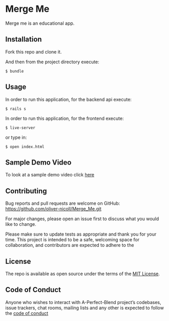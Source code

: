 # Merge Me

 Merge me is an educational app. 

## Installation

Fork this repo and clone it.

And then from the project directory execute:

	$ bundle


## Usage

In order to run this application, for the backend api execute:

	$ rails s

In order to run this application, for the frontend execute:

	$ live-server

or type in:

    $ open index.html

## Sample Demo Video

To look at a sample demo video click [here]()

## Contributing

Bug reports and pull requests are welcome on GitHub: https://github.com/oliver-nicoll/Merge_Me.git

For major changes, please open an issue first to discuss what you would like to change.

Please make sure to update tests as appropriate and thank you for your time.
This project is intended to be a safe, welcoming space for collaboration, and contributors are expected to adhere to the 

## License

The repo is available as open source under the terms of the [MIT License](https://opensource.org/licenses/MIT).

## Code of Conduct

Anyone who wishes to interact with A-Perfect-Blend project’s codebases, issue trackers, chat rooms,  mailing lists and any other is expected to follow the [code of conduct](https://www.contributor-covenant.org/version/2/0/code_of_conduct/)
